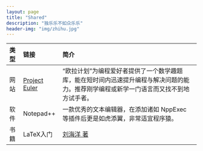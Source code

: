```yaml
---
layout: page
title: "Shared"
description: "独乐乐不如众乐乐"
header-img: "img/zhihu.jpg"
---
```



类型|链接|简介
:--|:--|:--
网站|[Project Euler](https://projecteuler.net/archives)|“欧拉计划”为编程爱好者提供了一个数学趣题库，能在短时间内迅速提升编程与解决问题的能力。推荐刚学编程或新学一门语言而又找不到地方试手者。
软件|Notepad++|一款优秀的文本编辑器，在添加诸如 NppExec 等插件后更是如虎添翼，非常适宜程序猿。
书籍|LaTeX入门|[刘海洋 著](https://book.douban.com/subject/24703731/)|顾名思义，通俗易懂，排版简介，适合初学者快速入门。









